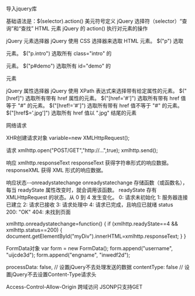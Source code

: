导入jquery库

<head>
<script src="jquery.js"></script>
</head>

<head>
<script src="http://ajax.googleapis.com/ajax/libs/jquery/1.8.0/jquery.min.js">
</script>
</head>

<head>
<script src="http://ajax.aspnetcdn.com/ajax/jQuery/jquery-1.8.0.js">
</script>
</head>

基础语法是：$(selector).action()
美元符号定义 jQuery
选择符（selector）“查询”和“查找” HTML 元素
jQuery 的 action() 执行对元素的操作

jQuery 元素选择器
jQuery 使用 CSS 选择器来选取 HTML 元素。
$("p") 选取 <p> 元素。
$("p.intro") 选取所有 class="intro" 的 <p> 元素。
$("p#demo") 选取所有 id="demo" 的 <p> 元素

jQuery 属性选择器
jQuery 使用 XPath 表达式来选择带有给定属性的元素。
$("[href]") 选取所有带有 href 属性的元素。
$("[href='#']") 选取所有带有 href 值等于 "#" 的元素。
$("[href!='#']") 选取所有带有 href 值不等于 "#" 的元素。
$("[href$='.jpg']") 选取所有 href 值以 ".jpg" 结尾的元素

网络请求

XHR创建请求对象
variable=new XMLHttpRequest();

请求
xmlhttp.open("POST/GET","http://...",true);
xmlhttp.send();

响应
xmlhttp.responseText
responseText	获得字符串形式的响应数据。
responseXML		获得 XML 形式的响应数据。


响应状态--onreadystatechange
onreadystatechange	存储函数（或函数名），每当 readyState 属性改变时，就会调用该函数。
readyState	存有 XMLHttpRequest 的状态。从 0 到 4 发生变化。
0: 请求未初始化
1: 服务器连接已建立
2: 请求已接收
3: 请求处理中
4: 请求已完成，且响应已就绪
status	
200: "OK"
404: 未找到页面

xmlhttp.onreadystatechange=function()
  {
  if (xmlhttp.readyState==4 && xmlhttp.status==200)
    {
    document.getElementById("myDiv").innerHTML=xmlhttp.responseText;
    }
  }
  
  
  FormData对象
  var form = new FormData();
form.append("username", "uijcde3d");
form.append("engname", "inwedf2d");

processData: false,  // 设置jQuery不去处理发送的数据
contentType: false   // 设置jQuery不去设置Content-Type请求头

Access-Control-Allow-Origin 跨域访问
JSONP只支持GET

